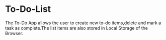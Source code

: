 # To-Do-List

The To-Do App allows the user to create new to-do items,delete and mark a task as complete.The list items are also stored in Local Storage of the Browser.
